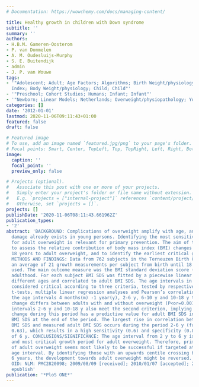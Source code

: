 ```yaml
---
# Documentation: https://wowchemy.com/docs/managing-content/

title: Healthy growth in children with Down syndrome
subtitle: ''
summary: ''
authors:
- H.B.M. Gameren-Oosterom
- P. van Dommelen
- A. M. Oudesluijs-Murphy
- S. E. Buitendijk
- admin
- J. P. van Wouwe
tags:
- '"Adolescent; Adult; Age Factors; Algorithms; Birth Weight/physiology; Body Mass
  Index; Body Weight/physiology; Child; Child"'
- '"Preschool; Cohort Studies; Humans; Infant; Infant"'
- '"Newborn; Linear Models; Netherlands; Overweight/physiopathology; Young Adult"'
categories: []
date: '2012-01-01'
lastmod: 2020-11-06T09:11:43+01:00
featured: false
draft: false

# Featured image
# To use, add an image named `featured.jpg/png` to your page's folder.
# Focal points: Smart, Center, TopLeft, Top, TopRight, Left, Right, BottomLeft, Bottom, BottomRight.
image:
  caption: ''
  focal_point: ''
  preview_only: false

# Projects (optional).
#   Associate this post with one or more of your projects.
#   Simply enter your project's folder or file name without extension.
#   E.g. `projects = ["internal-project"]` references `content/project/deep-learning/index.md`.
#   Otherwise, set `projects = []`.
projects: []
publishDate: '2020-11-06T08:11:43.661962Z'
publication_types:
- '2'
abstract: 'BACKGROUND: Complications of overweight amplify with age, and irreversible
  damage already exists in young persons. Identifying the most sensitive age interval(s)
  for adult overweight is relevant for primary prevention. The aim of the study was
  to assess the relative contribution of body mass index (BMI) changes between 0 and
  18 years to adult overweight, and to identify the earliest critical growth period.
  METHODS AND FINDINGS: Data from 762 subjects in the Terneuzen Birth Cohort with
  an average of 21 growth measurements per subject from birth until 18 years were
  used. The main outcome measure was the BMI standard deviation score (SDS) at young
  adulthood. For each subject BMI SDS was fitted by a piecewise linear model at eight
  different ages and correlated to adult BMI SDS. The age intervals in between are
  considered critical according to three criteria, tested by respectively Students’
  t-tests, multiple linear regression analyses and Pearson’s correlation tests. In
  the age intervals 4 months(m) -1 year(y), 2-6 y, 6-10 y and 10-18 y the BMI SDS
  change differs between adults with and without overweight (P<or=0.001). The age
  intervals 2-6 y and 10-18 y also meet the second criterion, implying that the BMI
  change during this period has a predictive value for adult BMI SDS in addition to
  BMI SDS at the end of the period. The largest rise in correlation between estimated
  BMI SDS and measured adult BMI SDS occurs during the period 2-6 y (from 0.36 to
  0.63), which results in a high sensitivity (0.6) and specificity (0.8) by the age
  of 6 y. CONCLUSIONS/SIGNIFICANCE: The age interval from 2 y to 6 y is the earliest
  and most critical growth period for adult overweight. Therefore, primary prevention
  of adult overweight seems most likely to be successful if targeted at this specific
  age interval. By identifying those with an upwards centile crossing between 2 and
  6 years, the development towards adult overweight might be reversed. JID: 101285081;
  OID: NLM: PMC2820098; 2009/08/09 [received]; 2010/01/07 [accepted]; 2010/02/11 [epublish];
  epublish'
publication: '*PloS ONE*'
---
```

